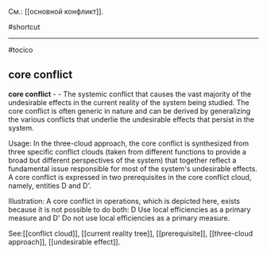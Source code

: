 См.: [[основной конфликт]].

#shortcut




<hr/>

#tocico

## core conflict

<b>core conflict</b> - - The systemic conflict that causes the vast majority of the undesirable effects in the current reality of the system being studied.  The core conflict is often generic in nature and can be derived by generalizing the various conflicts that underlie the undesirable effects that persist in the system. 


Usage:  In the three-cloud approach, the core conflict is synthesized from three specific conflict clouds (taken from different functions to provide a broad but different perspectives of the system) that together reflect a fundamental issue responsible for most of the system's undesirable effects. A core conflict is expressed in two prerequisites in the core conflict cloud, namely, entities D and D'.


Illustration:  A core conflict in operations, which is depicted here, exists because it is not possible to do both: D Use local efficiencies as a primary measure and D' Do not use local efficiencies as a primary measure.  
 



See:[[conflict cloud]], [[current reality tree]], [[prerequisite]], [[three-cloud approach]], [[undesirable effect]].
